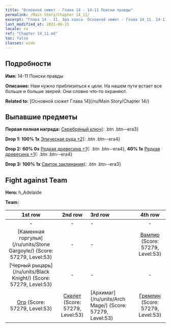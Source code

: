 ```yaml
---
title: "Основной сюжет - Глава 14 - 14-11 Поиски правды"
permalink: /Main Story/Chapter 14_11/
excerpt: "Глава 14 - 11. Эра хаоса  Основной сюжет - Глава 14_11. 14-11 Поиски правды"
last_modified_at: 2021-06-15
locale: ru
ref: "Chapter 14_11.md"
toc: false
classes: wide
---
```


## Подробности

 **Имя:** 14-11 Поиски правды

 **Описание:** Нам нужно приблизиться к цели. На нашем пути встает все больше и больше зверей. Они словно что-то охраняют.

 **Related to:** [Основной сюжет Глава 14](/ru/Main Story/Chapter 14/)

## Выпавшие предметы

 **Первая полная награда:** [Серебряный ключ](/ItemsRU/con_693/){: .btn .btn--era3}

 **Drop 1:** **100% 1x** [Эпическая руда +2](/ItemsRU/mat_47/){: .btn .btn--era4}

 **Drop 2:** **60% 0x** [Редкая древесина +1](/ItemsRU/mat_41/){: .btn .btn--era4}, **40% 1x** [Редкая древесина +1](/ItemsRU/mat_41/){: .btn .btn--era4}

 **Drop 3:** **100% 1x** [Свиток заклинания](/ItemsRU/con_694/){: .btn .btn--era3}


## Fight against Team
 **Hero:** h_Adelaide

 **Team:**


  | 1st row | 2nd row | 3rd row | 4th row |
  |:----:|:----:|:----|:----:|
  | - | - | - | - |
  | [Каменная горгулья](/ru/units/Stone Gargoyle/) (Score: 57279, Level:53)  | - | - | [Вампир](/ru/units/Vampire/) (Score: 57279, Level:53)  |
  | [Черный рыцарь](/ru/units/Black Knight/) (Score: 57279, Level:53)  | - | - | - |
  | [Огр](/ru/units/Ogre/) (Score: 57279, Level:53)  | [Скелет](/ru/units/Skeleton/) (Score: 57279, Level:53)  | [Архимаг](/ru/units/Arch Mage/) (Score: 57279, Level:53)  | [Гремлин](/ru/units/Gremlin/) (Score: 57279, Level:53)  |


